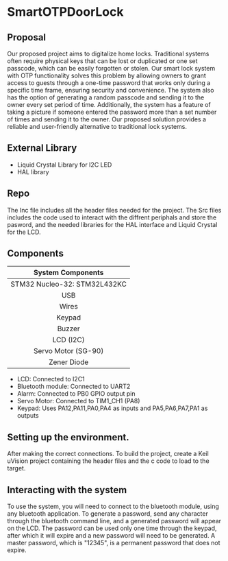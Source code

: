 # SmartOTPDoorLock


## Proposal

Our proposed project aims to digitalize home locks. Traditional systems often require physical keys that can be lost or duplicated or one set passcode, which can be easily forgotten or stolen. Our smart lock system with OTP functionality solves this problem by allowing owners to grant access to guests through a one-time password that works only during a specific time frame, ensuring security and convenience. The system also has the option of generating a random passcode and sending it to the owner every set period of time. Additionally, the system has a feature of taking a picture if someone entered the password more than a set number of times and sending it to the owner. Our proposed solution provides a reliable and user-friendly alternative to traditional lock systems.


## External Library
* Liquid Crystal Library for I2C LED
* HAL library

## Repo

The Inc file includes all the header files needed for the project.
The Src files includes the code used to interact with the diffrent periphals and store the pasword, and the needed libraries for the HAL interface and Liquid Crystal for the LCD.

## Components
| System Components |
| :---: |
| STM32 Nucleo-32: STM32L432KC |
| USB |
| Wires |
| Keypad |
| Buzzer |
| LCD (I2C) |
| Servo Motor (SG-90) |
| Zener Diode |




* LCD: Connected to I2C1
* Bluetooth module: Connected to UART2
* Alarm: Connected to PB0 GPIO output pin
* Servo Motor: Connected to TIM1_CH1 (PA8)
* Keypad: Uses PA12,PA11,PA0,PA4 as inputs and PA5,PA6,PA7,PA1 as outputs

## Setting up the environment.
After making the correct connections. To build the project, create a Keil uVision project containing the header files and the c code to load to the target.

## Interacting with the system
To use the system, you will need to connect to the bluetooth module, using any bluetooth application. To generate a password, send any character through the bluetooth command line, and a generated password will appear on the LCD. The password can be used only one time through the keypad, after which it will expire and a new password will need to be generated. A master password, which is "12345", is a permanent password that does not expire.

